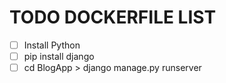 # TODO DOCKERFILE LIST
- [ ] Install Python
- [ ] pip install django
- [ ] cd BlogApp > django manage.py runserver